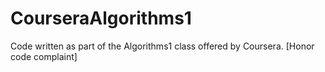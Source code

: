 CourseraAlgorithms1
===================

Code written as part of the Algorithms1 class offered by Coursera. [Honor code complaint]

